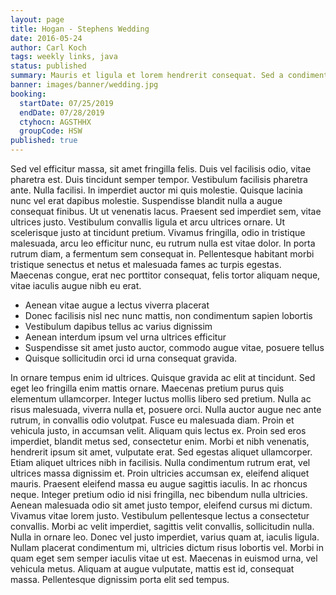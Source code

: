 ```yaml
---
layout: page
title: Hogan - Stephens Wedding
date: 2016-05-24
author: Carl Koch
tags: weekly links, java
status: published
summary: Mauris et ligula et lorem hendrerit consequat. Sed a condimentum.
banner: images/banner/wedding.jpg
booking:
  startDate: 07/25/2019
  endDate: 07/28/2019
  ctyhocn: AGSTHHX
  groupCode: HSW
published: true
---
```

Sed vel efficitur massa, sit amet fringilla felis. Duis vel facilisis odio, vitae pharetra est. Duis tincidunt semper tempor. Vestibulum facilisis pharetra ante. Nulla facilisi. In imperdiet auctor mi quis molestie. Quisque lacinia nunc vel erat dapibus molestie. Suspendisse blandit nulla a augue consequat finibus. Ut ut venenatis lacus. Praesent sed imperdiet sem, vitae ultrices justo. Vestibulum convallis ligula et arcu ultrices ornare. Ut scelerisque justo at tincidunt pretium. Vivamus fringilla, odio in tristique malesuada, arcu leo efficitur nunc, eu rutrum nulla est vitae dolor. In porta rutrum diam, a fermentum sem consequat in. Pellentesque habitant morbi tristique senectus et netus et malesuada fames ac turpis egestas. Maecenas congue, erat nec porttitor consequat, felis tortor aliquam neque, vitae iaculis augue nibh eu erat.

* Aenean vitae augue a lectus viverra placerat
* Donec facilisis nisl nec nunc mattis, non condimentum sapien lobortis
* Vestibulum dapibus tellus ac varius dignissim
* Aenean interdum ipsum vel urna ultrices efficitur
* Suspendisse sit amet justo auctor, commodo augue vitae, posuere tellus
* Quisque sollicitudin orci id urna consequat gravida.

In ornare tempus enim id ultrices. Quisque gravida ac elit at tincidunt. Sed eget leo fringilla enim mattis ornare. Maecenas pretium purus quis elementum ullamcorper. Integer luctus mollis libero sed pretium. Nulla ac risus malesuada, viverra nulla et, posuere orci. Nulla auctor augue nec ante rutrum, in convallis odio volutpat. Fusce eu malesuada diam. Proin et vehicula justo, in accumsan velit. Aliquam quis lectus ex. Proin sed eros imperdiet, blandit metus sed, consectetur enim. Morbi et nibh venenatis, hendrerit ipsum sit amet, vulputate erat. Sed egestas aliquet ullamcorper. Etiam aliquet ultrices nibh in facilisis. Nulla condimentum rutrum erat, vel ultrices massa dignissim et. Proin ultricies accumsan ex, eleifend aliquet mauris.
Praesent eleifend massa eu augue sagittis iaculis. In ac rhoncus neque. Integer pretium odio id nisi fringilla, nec bibendum nulla ultricies. Aenean malesuada odio sit amet justo tempor, eleifend cursus mi dictum. Vivamus vitae lorem justo. Vestibulum pellentesque lectus a consectetur convallis. Morbi ac velit imperdiet, sagittis velit convallis, sollicitudin nulla. Nulla in ornare leo. Donec vel justo imperdiet, varius quam at, iaculis ligula. Nullam placerat condimentum mi, ultricies dictum risus lobortis vel. Morbi in quam eget sem semper iaculis vitae ut est. Maecenas in euismod urna, vel vehicula metus. Aliquam at augue vulputate, mattis est id, consequat massa. Pellentesque dignissim porta elit sed tempus.
